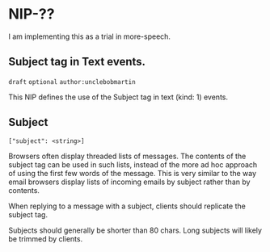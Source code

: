 NIP-??
======

I am implementing this as a trial in more-speech.  

Subject tag in Text events.
---------------------------

`draft` `optional` `author:unclebobmartin`

This NIP defines the use of the Subject tag in text (kind: 1) events.

Subject
-------

`["subject": <string>]`

Browsers often display threaded lists of messages.  The contents of the subject tag can be used in such lists, instead of the more ad hoc approach of using the first few words of the message.  This is very similar to the way email browsers display lists of incoming emails by subject rather than by contents.

When replying to a message with a subject, clients should replicate the subject tag.

Subjects should generally be shorter than 80 chars.  Long subjects will likely be trimmed by clients.
